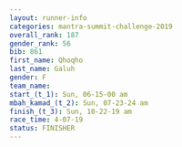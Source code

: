 ```yaml
---
layout: runner-info 
categories: mantra-summit-challenge-2019 
overall_rank: 187
gender_rank: 56
bib: 861
first_name: Qhoqho
last_name: Galuh
gender: F
team_name:
start_(t_1): Sun, 06-15-00 am
mbah_kamad_(t_2): Sun, 07-23-24 am
finish_(t_3): Sun, 10-22-19 am
race_time: 4-07-19
status: FINISHER
---
```

